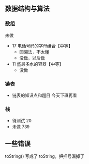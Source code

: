 ## 数据结构与算法

### 数组
未做

- 17 电话号码的字母组合【中等】
  - 回溯法，不太懂
  - 没做，以后做
- 11 盛最多水的容器【中等】
  - 没做

### 链表
- 链表的知识点和题目 今天下班再看

### 栈
- 待测试 20
- 未做 739

## 一些错误
toString()  写成了  toString，把括号漏掉了


